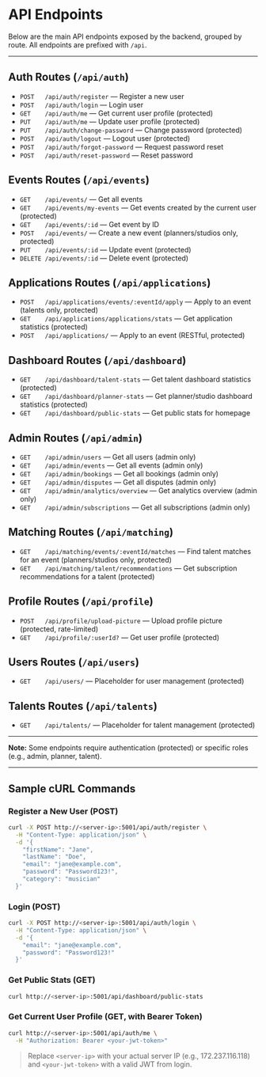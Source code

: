 # API Endpoints

Below are the main API endpoints exposed by the backend, grouped by route. All endpoints are prefixed with `/api`.

---

## Auth Routes (`/api/auth`)
- `POST   /api/auth/register` — Register a new user
- `POST   /api/auth/login` — Login user
- `GET    /api/auth/me` — Get current user profile (protected)
- `PUT    /api/auth/me` — Update user profile (protected)
- `PUT    /api/auth/change-password` — Change password (protected)
- `POST   /api/auth/logout` — Logout user (protected)
- `POST   /api/auth/forgot-password` — Request password reset
- `POST   /api/auth/reset-password` — Reset password

## Events Routes (`/api/events`)
- `GET    /api/events/` — Get all events
- `GET    /api/events/my-events` — Get events created by the current user (protected)
- `GET    /api/events/:id` — Get event by ID
- `POST   /api/events/` — Create a new event (planners/studios only, protected)
- `PUT    /api/events/:id` — Update event (protected)
- `DELETE /api/events/:id` — Delete event (protected)

## Applications Routes (`/api/applications`)
- `POST   /api/applications/events/:eventId/apply` — Apply to an event (talents only, protected)
- `GET    /api/applications/applications/stats` — Get application statistics (protected)
- `POST   /api/applications/` — Apply to an event (RESTful, protected)

## Dashboard Routes (`/api/dashboard`)
- `GET    /api/dashboard/talent-stats` — Get talent dashboard statistics (protected)
- `GET    /api/dashboard/planner-stats` — Get planner/studio dashboard statistics (protected)
- `GET    /api/dashboard/public-stats` — Get public stats for homepage

## Admin Routes (`/api/admin`)
- `GET    /api/admin/users` — Get all users (admin only)
- `GET    /api/admin/events` — Get all events (admin only)
- `GET    /api/admin/bookings` — Get all bookings (admin only)
- `GET    /api/admin/disputes` — Get all disputes (admin only)
- `GET    /api/admin/analytics/overview` — Get analytics overview (admin only)
- `GET    /api/admin/subscriptions` — Get all subscriptions (admin only)

## Matching Routes (`/api/matching`)
- `GET    /api/matching/events/:eventId/matches` — Find talent matches for an event (planners/studios only, protected)
- `GET    /api/matching/talent/recommendations` — Get subscription recommendations for a talent (protected)

## Profile Routes (`/api/profile`)
- `POST   /api/profile/upload-picture` — Upload profile picture (protected, rate-limited)
- `GET    /api/profile/:userId?` — Get user profile (protected)

## Users Routes (`/api/users`)
- `GET    /api/users/` — Placeholder for user management (protected)

## Talents Routes (`/api/talents`)
- `GET    /api/talents/` — Placeholder for talent management (protected)

---

**Note:** Some endpoints require authentication (protected) or specific roles (e.g., admin, planner, talent). 

---

## Sample cURL Commands

### Register a New User (POST)
```sh
curl -X POST http://<server-ip>:5001/api/auth/register \
  -H "Content-Type: application/json" \
  -d '{
    "firstName": "Jane",
    "lastName": "Doe",
    "email": "jane@example.com",
    "password": "Password123!",
    "category": "musician"
  }'
```

### Login (POST)
```sh
curl -X POST http://<server-ip>:5001/api/auth/login \
  -H "Content-Type: application/json" \
  -d '{
    "email": "jane@example.com",
    "password": "Password123!"
  }'
```

### Get Public Stats (GET)
```sh
curl http://<server-ip>:5001/api/dashboard/public-stats
```

### Get Current User Profile (GET, with Bearer Token)
```sh
curl http://<server-ip>:5001/api/auth/me \
  -H "Authorization: Bearer <your-jwt-token>"
```

> Replace `<server-ip>` with your actual server IP (e.g., 172.237.116.118) and `<your-jwt-token>` with a valid JWT from login. 